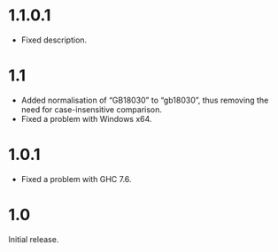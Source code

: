# 1.1.0.1

* Fixed description.

# 1.1

* Added normalisation of “GB18030” to “gb18030”, thus removing the need for case-insensitive comparison.
* Fixed a problem with Windows x64.

# 1.0.1

* Fixed a problem with GHC 7.6.

# 1.0

Initial release.
